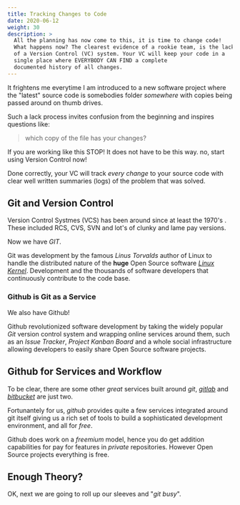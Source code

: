 ```yaml
---
title: Tracking Changes to Code
date: 2020-06-12
weight: 30
description: >
  All the planning has now come to this, it is time to change code!
  What happens now? The clearest evidence of a rookie team, is the lack
  of a Version Control (VC) system. Your VC will keep your code in a
  single place where EVERYBODY CAN FIND a complete
  documented history of all changes.
---
```


It frightens me everytime I am introduced to a new software project
where the "latest" source code is somebodies folder _somewhere_ with
copies being passed around on thumb drives.

Such a lack process invites confusion from the beginning and inspires
questions like:

> which copy of the file has your changes?

If you are working like this STOP! It does not have to be this
way. no, start using Version Control now! 

Done correctly, your VC will track _every change_ to your source code
with clear well written summaries (logs) of the problem that was
solved.

## Git and Version Control

Version Control Systmes (VCS) has been around since at least the
1970's . These included RCS, CVS, SVN and lot's of clunky and lame pay
versions.

Now we have _GIT_.

Git was development by the famous _Linus Torvalds_ author of Linux to
handle the distributed nature of the **huge** Open Source software
[_Linux Kernel_](http://kernel.org). Development and the thousands of
software developers that continuously contribute to the code base. 

### Github is Git as a Service

We also have Github!

Github revolutionized software development by taking the widely
popular _Git_ version control system and wrapping online services
around them, such as an _Issue Tracker_, _Project Kanban Board_ and a
whole social infrastructure allowing developers to easily share Open
Source software projects.

## Github for Services and Workflow

To be clear, there are some other _great_ services built around _git_,
[_gitlab_](http://gitlab.org) and [_bitbucket_](http://bitbucket.org)
are just two. 

Fortunantely for us, _github_ provides quite a few services integrated
around git itself giving us a rich set of tools to build a sophisticated
development environment, and all for _free_.

Github does work on a _freemium_ model, hence you do get addition
capabilities for pay for features in _private_ repositories. However
Open Source projects everything is free.

## Enough Theory?

OK, next we are going to roll up our sleeves and "_git busy_".